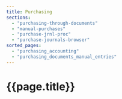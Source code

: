 ```yaml
---
title: Purchasing
sections:
  - "purchasing-through-documents"
  - "manual-purchases"
  - "purchase-jrnl-proc"
  - "purchase-journals-browser"
sorted_pages:
  - "purchasing_accounting"
  - "purchasing_documents_manual_entries"
---
```

# {{page.title}}
